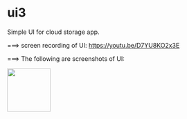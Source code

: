 # ui3

Simple UI for cloud storage app.

===> screen recording of UI: https://youtu.be/D7YU8KO2x3E

===> The following are screenshots of UI:

<img src="![Screenshot_2022-01-03-07-20-17-233_com example ui3](https://user-images.githubusercontent.com/93790564/147902061-17f1dab8-7f46-4855-af34-21f2db2408d5.jpg)" width="100" height="100"/>
